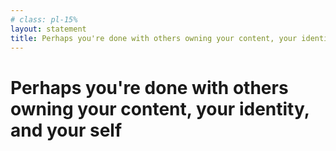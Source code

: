 ```yaml
---
# class: pl-15%
layout: statement
title: Perhaps you're done with others owning your content, your identity, and your self
---
```


<h1>Perhaps you're done with others owning your <span class="color:accent">content</span>, your <span class="color:accent">identity</span>, and your <span class="color:accent">self</span></h1>
<!-- <h1 class="gradient-text">Perhaps you're done with others owning your content, your identity, and your self</h1> -->
